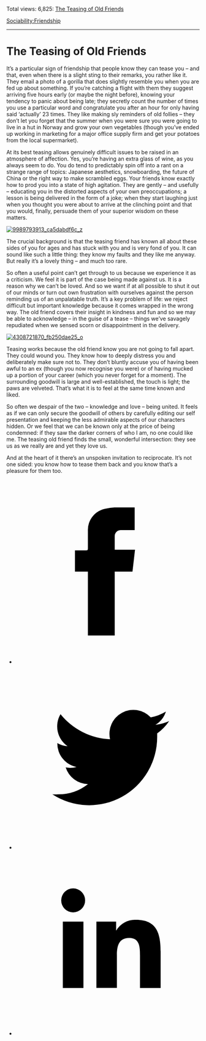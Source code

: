 Total views: 6,825: [The Teasing of Old Friends](https://www.theschooloflife.com/thebookoflife/the-teasing-of-old-friends/)

[Sociability:](https://www.theschooloflife.com/thebookoflife/category/sociability/)[Friendship](https://www.theschooloflife.com/thebookoflife/category/sociability/friendship/)

* * *

# The Teasing of Old Friends
<style>
						.alignnone {
  display: block;
  margin-left: auto;
  margin-right: auto;
  align: center:
}

.addtoany_share_save_container {
display:none;
}

.wp-block-image {
		display: block;
  margin-left: auto;
  margin-right: auto;
  width: 50%;
}

.aligncenter {
display: block;
  margin-left: auto;
  margin-right: auto;
  align: center:
}

@media only screen and (max-width: 500px) {
  .wp-block-image {
		display: block;
  margin-left: auto;
  margin-right: auto;
  width: 100%;
} }

h1 {max-width: 600px !important;
}
.s18-single-post .content-area .site-main article .post-cat-header-display + .old-wrapper p {
    font-size: 1.200em
}
						</style>

It’s a particular sign of friendship that people know they can tease you – and that, even when there is a slight sting to their remarks, you rather like it. They email a photo of a gorilla that does slightly resemble you when you are fed up about something. If you’re catching a flight with them they suggest arriving five hours early (or maybe the night before), knowing your tendency to panic about being late; they secretly count the number of times you use a particular word and congratulate you after an hour for only having said ‘actually’ 23 times. They like making sly reminders of old follies – they don’t let you forget that the summer when you were sure you were going to live in a hut in Norway and grow your own vegetables (though you’ve ended up working in marketing for a major office supply firm and get your potatoes from the local supermarket). &nbsp;

At its best teasing allows genuinely difficult issues to be raised in an atmosphere of affection. Yes, you’re having an extra glass of wine, as you always seem to do. You do tend to predictably spin off into a rant on a strange range of topics: Japanese aesthetics, snowboarding, the future of China or the right way to make scrambled eggs. Your friends know exactly how to prod you into a state of high agitation. They are gently – and usefully – educating you in the distorted aspects of your own preoccupations; a lesson is being delivered in the form of a joke; when they start laughing just when you thought you were about to arrive at the clinching point and that you would, finally, persuade them of your superior wisdom on these matters. &nbsp;

[![9989793913_ca5dabdf6c_z](https://www.theschooloflife.com/thebookoflife/wp-content/uploads/2014/09/9989793913_ca5dabdf6c_z.jpg)](http://www.thebookoflife.org/wp-content/uploads/2014/09/9989793913_ca5dabdf6c_z.jpg)

The crucial background is that the teasing friend has known all about these sides of you for ages and has stuck with you and is very fond of you. It can sound like such a little thing: they know my faults and they like me anyway. But really it’s a lovely thing – and much too rare.

So often a useful point can’t get through to us because we experience it as a criticism. We feel it is part of the case being made against us. It is a reason why we can’t be loved. And so we want if at all possible to shut it out of our minds or turn out own frustration with ourselves against the person reminding us of an unpalatable truth. It’s a key problem of life: we reject difficult but important knowledge because it comes wrapped in the wrong way. The old friend covers their insight in kindness and fun and so we may be able to acknowledge – in the guise of a tease – things we’ve savagely repudiated when we sensed scorn or disappointment in the delivery.

[![4308721870_fb250dae25_o](https://www.theschooloflife.com/thebookoflife/wp-content/uploads/2014/09/4308721870_fb250dae25_o.jpg)](http://www.thebookoflife.org/wp-content/uploads/2014/09/4308721870_fb250dae25_o.jpg)

Teasing works because the old friend know you are not going to fall apart. They could wound you. They know how to deeply distress you and deliberately make sure not to. They don’t bluntly accuse you of having been awful to an ex (though you now recognise you were) or of having mucked up a portion of your career (which you never forget for a moment). The surrounding goodwill is large and well-established, the touch is light; the paws are velveted. That’s what it is to feel at the same time known and liked.

So often we despair of the two – knowledge and love – being united. It feels as if we can only secure the goodwill of others by carefully editing our self presentation and keeping the less admirable aspects of our characters hidden. Or we feel that we can be known only at the price of being condemned: if they saw the darker corners of who I am, no one could like me. The teasing old friend finds the small, wonderful intersection: they see us as we really are and yet they love us.

And at the heart of it there’s an unspoken invitation to reciprocate. It’s not one sided: you know how to tease them back and you know that’s a pleasure for them too. &nbsp;

<style>
    .iframe-class { display: block !important; }
</style>

- [<svg xmlns="http://www.w3.org/2000/svg" viewbox="0 0 26 26"><title>Facebook</title>
                    <g>
                        <path d="M8.38,10H9.92c.2,0,.29,0,.29-.28,0-.82,0-1.64,0-2.46a3.05,3.05,0,0,1,2.57-3.15A7.22,7.22,0,0,1,14,3.95c.86,0,1.71,0,2.57,0h.25v3.2h-2A.85.85,0,0,0,14,8c0,.62,0,1.24,0,1.91h2.87L16.51,13H14v9H10.21V13H8.38Z"></path>
                    </g>
                </svg>](http://www.facebook.com/sharer/sharer.php?u=https://www.theschooloflife.com/thebookoflife/the-teasing-of-old-friends/)
- [<svg xmlns="http://www.w3.org/2000/svg" viewbox="0 0 26 26"><title>Twitter</title>
                    <path d="M21.69,7.9a6.75,6.75,0,0,1-1.94.53,3.39,3.39,0,0,0,1.48-1.87,6.76,6.76,0,0,1-2.14.82,3.38,3.38,0,0,0-5.75,3.08,9.59,9.59,0,0,1-7-3.53,3.38,3.38,0,0,0,1,4.51A3.36,3.36,0,0,1,5.89,11v0A3.38,3.38,0,0,0,8.6,14.37a3.39,3.39,0,0,1-1.53.06,3.38,3.38,0,0,0,3.15,2.35A6.78,6.78,0,0,1,6,18.22a6.87,6.87,0,0,1-.81,0A9.6,9.6,0,0,0,20,10.08q0-.22,0-.44A6.86,6.86,0,0,0,21.69,7.9Z"></path>
                </svg>](http://twitter.com/share?url=https://www.theschooloflife.com/thebookoflife/the-teasing-of-old-friends/&text=&via=theschooloflife)
- [<svg xmlns="http://www.w3.org/2000/svg" viewbox="0 0 26 26"><title>LinkedIn</title>
<path class="cls-2" d="M6.67,10H9.58v9.36H6.67ZM8.13,5.32A1.69,1.69,0,1,1,6.44,7,1.69,1.69,0,0,1,8.13,5.32"></path><path class="cls-2" d="M11.41,10H14.2v1.28h0A3.06,3.06,0,0,1,17,9.75c2.95,0,3.49,1.94,3.49,4.46v5.14H17.57V14.79c0-1.09,0-2.48-1.51-2.48s-1.75,1.18-1.75,2.4v4.63H11.41Z"></path></svg>](https://www.linkedin.com/shareArticle?mini=true&url=https://www.theschooloflife.com/thebookoflife/the-teasing-of-old-friends/)
